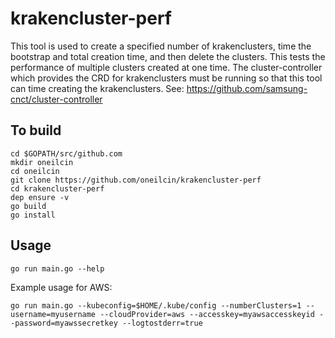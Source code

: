# krakencluster-perf

This tool is used to create a specified number of krakenclusters, time the bootstrap and total creation time, and then delete the clusters.  This tests the performance of multiple clusters created at one time.
The cluster-controller which provides the CRD for krakenclusters must be running so that this tool can time creating the krakenclusters.  See: https://github.com/samsung-cnct/cluster-controller

## To build
    cd $GOPATH/src/github.com
    mkdir oneilcin
    cd oneilcin
    git clone https://github.com/oneilcin/krakencluster-perf
    cd krakencluster-perf
    dep ensure -v
    go build
    go install

## Usage
    go run main.go --help


Example usage for AWS:

    go run main.go --kubeconfig=$HOME/.kube/config --numberClusters=1 --username=myusername --cloudProvider=aws --accesskey=myawsaccesskeyid --password=myawssecretkey --logtostderr=true
